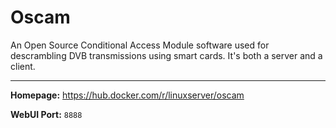 # Oscam

An Open Source Conditional Access Module software used for descrambling DVB transmissions using smart cards. It's both a server and a client.

---

**Homepage:** https://hub.docker.com/r/linuxserver/oscam

**WebUI Port:** `8888`